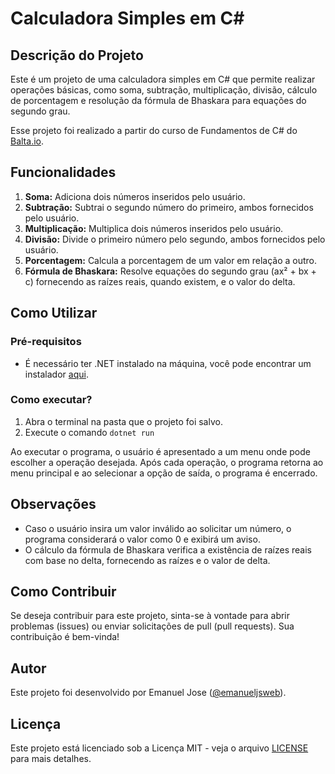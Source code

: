 # Calculadora Simples em C#

## Descrição do Projeto

Este é um projeto de uma calculadora simples em C# que permite realizar operações básicas, como soma, subtração, multiplicação, divisão, cálculo de porcentagem e resolução da fórmula de Bhaskara para equações do segundo grau.

Esse projeto foi realizado a partir do curso de Fundamentos de C# do [Balta.io](https://balta.io/).

## Funcionalidades

1. **Soma:** Adiciona dois números inseridos pelo usuário.
2. **Subtração:** Subtrai o segundo número do primeiro, ambos fornecidos pelo usuário.
3. **Multiplicação:** Multiplica dois números inseridos pelo usuário.
4. **Divisão:** Divide o primeiro número pelo segundo, ambos fornecidos pelo usuário.
5. **Porcentagem:** Calcula a porcentagem de um valor em relação a outro.
6. **Fórmula de Bhaskara:** Resolve equações do segundo grau (ax² + bx + c) fornecendo as raízes reais, quando existem, e o valor do delta.

## Como Utilizar

### Pré-requisitos
- É necessário ter .NET instalado na máquina, você pode encontrar um instalador [aqui](https://dotnet.microsoft.com).

### Como executar?
1. Abra o terminal na pasta que o projeto foi salvo.
2. Execute o comando `dotnet run`

Ao executar o programa, o usuário é apresentado a um menu onde pode escolher a operação desejada. Após cada operação, o programa retorna ao menu principal e ao selecionar a opção de saída, o programa é encerrado.

## Observações
- Caso o usuário insira um valor inválido ao solicitar um número, o programa considerará o valor como 0 e exibirá um aviso.
- O cálculo da fórmula de Bhaskara verifica a existência de raízes reais com base no delta, fornecendo as raízes e o valor de delta.

## Como Contribuir
Se deseja contribuir para este projeto, sinta-se à vontade para abrir problemas (issues) ou enviar solicitações de pull (pull requests). Sua contribuição é bem-vinda!

## Autor
Este projeto foi desenvolvido por Emanuel Jose ([@emanueljsweb](https://github.com/emanueljsweb)).

## Licença
Este projeto está licenciado sob a Licença MIT - veja o arquivo [LICENSE](/LICENSE) para mais detalhes.